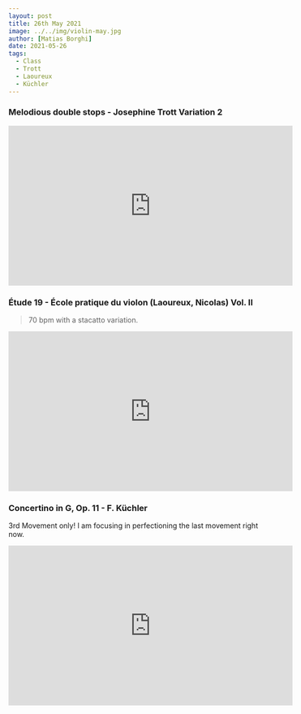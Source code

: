 ```yaml
---
layout: post
title: 26th May 2021
image: ../../img/violin-may.jpg
author: [Matias Borghi]
date: 2021-05-26
tags:
  - Class
  - Trott
  - Laoureux
  - Küchler
---
```


### Melodious double stops - Josephine Trott Variation 2

<iframe width="560" height="315" src="https://www.youtube.com/embed/Kxr46IhOG5o" title="YouTube video player" frameborder="0" allow="accelerometer; autoplay; clipboard-write; encrypted-media; gyroscope; picture-in-picture" allowfullscreen></iframe>

### Étude 19 - École pratique du violon (Laoureux, Nicolas) Vol. II

> 70 bpm with a stacatto variation.

<iframe width="560" height="315" src="https://www.youtube.com/embed/1h0M_v6mfX0" title="YouTube video player" frameborder="0" allow="accelerometer; autoplay; clipboard-write; encrypted-media; gyroscope; picture-in-picture" allowfullscreen></iframe>

### Concertino in G, Op. 11 - F. Küchler

3rd Movement only! I am focusing in perfectioning the last movement right now.

<iframe width="560" height="315" src="https://www.youtube.com/embed/2m_d7ax6IAk" title="YouTube video player" frameborder="0" allow="accelerometer; autoplay; clipboard-write; encrypted-media; gyroscope; picture-in-picture" allowfullscreen></iframe>